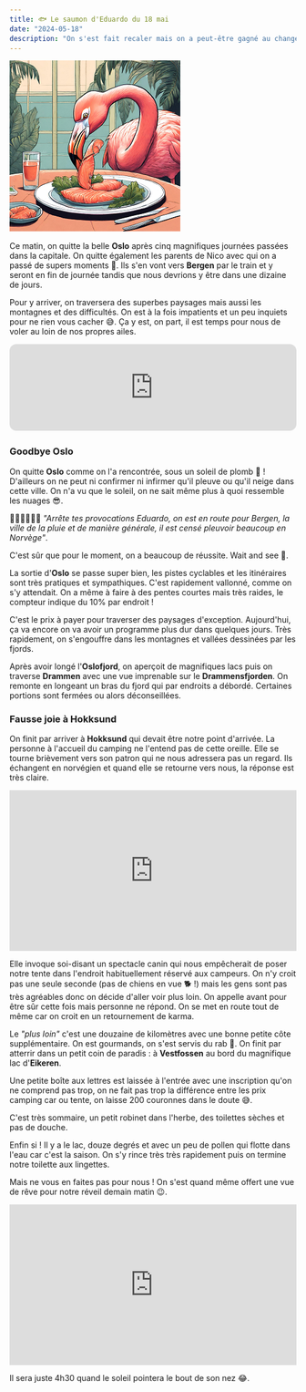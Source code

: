 ```yaml
---
title: 🐟 Le saumon d'Eduardo du 18 mai
date: "2024-05-18"
description: "On s'est fait recaler mais on a peut-être gagné au change : coucher devant le magnifique lac d'Eikeren !"
---
```


![Saumon d'Eduardo](../saumon_eduardo.png)

Ce matin, on quitte la belle **Oslo** après cinq magnifiques journées passées dans la capitale. On quitte également les parents de Nico avec qui on a passé de supers moments 🥲. Ils s'en vont vers **Bergen** par le train et y seront en fin de journée tandis que nous devrions y être dans une dizaine de jours.

Pour y arriver, on traversera des superbes paysages mais aussi les montagnes et des difficultés. On est à la fois impatients et un peu inquiets pour ne rien vous cacher 😅. Ça y est, on part, il est temps pour nous de voler au loin de nos propres ailes.

<iframe style="border-radius:12px" src="https://open.spotify.com/embed/track/1OxcIUqVmVYxT6427tbhDW?utm_source=generator" width="100%" height="152" frameBorder="0" allow="autoplay; clipboard-write; encrypted-media; picture-in-picture" loading="lazy"></iframe>

### Goodbye Oslo
On quitte **Oslo** comme on l'a rencontrée, sous un soleil de plomb  🤣 ! D'ailleurs on ne peut ni confirmer ni infirmer qu'il pleuve ou qu'il neige dans cette ville. On n'a vu que le soleil, on ne sait même plus à quoi ressemble les nuages 😎.

🤷🏼‍♂️🤦🏼‍♀️ *"Arrête tes provocations Eduardo, on est en route pour Bergen, la ville de la pluie et de manière générale, il est censé pleuvoir beaucoup en Norvège"*.

C'est sûr que pour le moment, on a beaucoup de réussite. Wait and see 🤭.

La sortie d'**Oslo** se passe super bien, les pistes cyclables et les itinéraires sont très pratiques et sympathiques. C'est rapidement vallonné, comme on s'y attendait. On a même à faire à des pentes courtes mais très raides, le compteur indique du 10% par endroit !

C'est le prix à payer pour traverser des paysages d'exception. Aujourd'hui, ça va encore on va avoir un programme plus dur dans quelques jours. Très rapidement, on s'engouffre dans les montagnes et vallées dessinées par les fjords.

Après avoir longé l'**Oslofjord**, on aperçoit de magnifiques lacs puis on traverse **Drammen** avec une vue imprenable sur le **Drammensfjorden**. On remonte en longeant un bras du fjord qui par endroits a débordé. Certaines portions sont fermées ou alors déconseillées. 

### Fausse joie à Hokksund 

On finit par arriver à **Hokksund** qui devait être notre point d'arrivée. La personne à l'accueil du camping ne l'entend pas de cette oreille. Elle se tourne brièvement vers son patron qui ne nous adressera pas un regard. Ils échangent en norvégien et quand elle se retourne vers nous, la réponse est très claire.


<div style="width: 100%; height: 0; position: relative; padding-bottom: 56%;"><iframe src="https://giphy.com/embed/VFAt3M4EEWnU4ADVX4" style="top: 0; left: 0; width: 100%; height: 100%; position: absolute; border: 0;" allowfullscreen scrolling="no" allow="encrypted-media;" class="giphy-embed"></iframe></div>

Elle invoque soi-disant un spectacle canin qui nous empêcherait de poser notre tente dans l'endroit habituellement réservé aux campeurs. On n'y croit pas une seule seconde (pas de chiens en vue 🐕 !) mais les gens sont pas très agréables donc on décide d'aller voir plus loin. On appelle avant pour être sûr cette fois mais personne ne répond. On se met en route tout de même car on croit en un retournement de karma.

Le *"plus loin"* c'est une douzaine de kilomètres avec une bonne petite côte supplémentaire. On est gourmands, on s'est servis du rab 🤭. On finit par atterrir dans un petit coin de paradis : à **Vestfossen** au bord du magnifique lac d'**Eikeren**. 

Une petite boîte aux lettres est laissée à l'entrée avec une inscription qu'on ne comprend pas trop, on ne fait pas trop la différence entre les prix camping car ou tente, on laisse 200 couronnes dans le doute 😅.

C'est très sommaire, un petit robinet dans l'herbe, des toilettes sèches et pas de douche.

Enfin si ! Il y a le lac, douze degrés et avec un peu de pollen qui flotte dans l'eau car c'est la saison. On s'y rince très très rapidement puis on termine notre toilette aux lingettes.

Mais ne vous en faites pas pour nous ! On s'est quand même offert une vue de rêve pour notre réveil demain matin 😉.

<div style="width: 100%; height: 0; position: relative; padding-bottom: 56%;"><iframe src="https://giphy.com/embed/H4bNU5Iep9KRnAczql" style="top: 0; left: 0; width: 100%; height: 100%; position: absolute; border: 0;" allowfullscreen scrolling="no" allow="encrypted-media;" class="giphy-embed"></iframe></div>

Il sera juste 4h30 quand le soleil pointera le bout de son nez 😂. 
